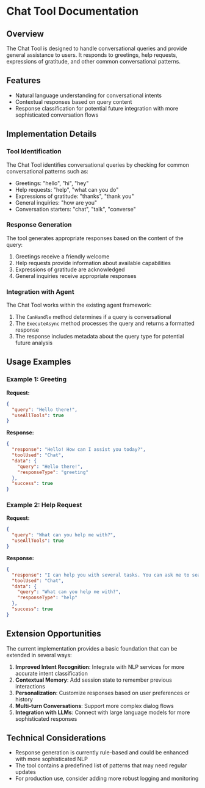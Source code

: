 # Chat Tool Documentation

## Overview

The Chat Tool is designed to handle conversational queries and provide general assistance to users. It responds to greetings, help requests, expressions of gratitude, and other common conversational patterns.

## Features

- Natural language understanding for conversational intents
- Contextual responses based on query content
- Response classification for potential future integration with more sophisticated conversation flows

## Implementation Details

### Tool Identification

The Chat Tool identifies conversational queries by checking for common conversational patterns such as:
- Greetings: "hello", "hi", "hey"
- Help requests: "help", "what can you do"
- Expressions of gratitude: "thanks", "thank you"
- General inquiries: "how are you"
- Conversation starters: "chat", "talk", "converse"

### Response Generation

The tool generates appropriate responses based on the content of the query:
1. Greetings receive a friendly welcome
2. Help requests provide information about available capabilities
3. Expressions of gratitude are acknowledged
4. General inquiries receive appropriate responses

### Integration with Agent

The Chat Tool works within the existing agent framework:
1. The `CanHandle` method determines if a query is conversational
2. The `ExecuteAsync` method processes the query and returns a formatted response
3. The response includes metadata about the query type for potential future analysis

## Usage Examples

### Example 1: Greeting

**Request:**
```json
{
  "query": "Hello there!",
  "useAllTools": true
}
```

**Response:**
```json
{
  "response": "Hello! How can I assist you today?",
  "toolUsed": "Chat",
  "data": {
    "query": "Hello there!",
    "responseType": "greeting"
  },
  "success": true
}
```

### Example 2: Help Request

**Request:**
```json
{
  "query": "What can you help me with?",
  "useAllTools": true
}
```

**Response:**
```json
{
  "response": "I can help you with several tasks. You can ask me to search for information, calculate mathematical expressions, check the weather, or just chat!",
  "toolUsed": "Chat",
  "data": {
    "query": "What can you help me with?",
    "responseType": "help"
  },
  "success": true
}
```

## Extension Opportunities

The current implementation provides a basic foundation that can be extended in several ways:

1. **Improved Intent Recognition**: Integrate with NLP services for more accurate intent classification
2. **Contextual Memory**: Add session state to remember previous interactions
3. **Personalization**: Customize responses based on user preferences or history
4. **Multi-turn Conversations**: Support more complex dialog flows
5. **Integration with LLMs**: Connect with large language models for more sophisticated responses

## Technical Considerations

- Response generation is currently rule-based and could be enhanced with more sophisticated NLP
- The tool contains a predefined list of patterns that may need regular updates
- For production use, consider adding more robust logging and monitoring
